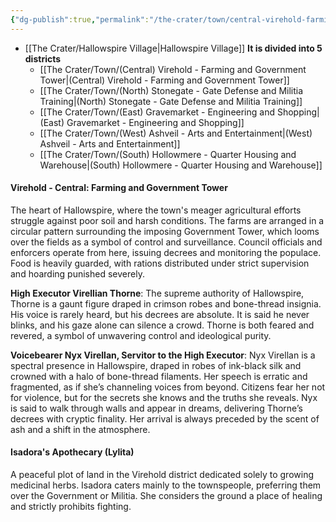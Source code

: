 ```yaml
---
{"dg-publish":true,"permalink":"/the-crater/town/central-virehold-farming-and-government-tower/"}
---
```


- [[The Crater/Hallowspire Village\|Hallowspire Village]]
**It is divided into 5 districts**
    - [[The Crater/Town/(Central) Virehold - Farming and Government Tower\|(Central) Virehold - Farming and Government Tower]] 
    - [[The Crater/Town/(North) Stonegate - Gate Defense and Militia Training\|(North) Stonegate - Gate Defense and Militia Training]]
    - [[The Crater/Town/(East) Gravemarket - Engineering and Shopping\|(East) Gravemarket - Engineering and Shopping]]
    - [[The Crater/Town/(West) Ashveil - Arts and Entertainment\|(West) Ashveil - Arts and Entertainment]] 
    - [[The Crater/Town/(South) Hollowmere - Quarter Housing and Warehouse\|(South) Hollowmere - Quarter Housing and Warehouse]]
#### Virehold - Central: Farming and Government Tower

The heart of Hallowspire, where the town's meager agricultural efforts struggle against poor soil and harsh conditions. The farms are arranged in a circular pattern surrounding the imposing Government Tower, which looms over the fields as a symbol of control and surveillance. Council officials and enforcers operate from here, issuing decrees and monitoring the populace. Food is heavily guarded, with rations distributed under strict supervision and hoarding punished severely.

**High Executor Virellian Thorne**: The supreme authority of Hallowspire, Thorne is a gaunt figure draped in crimson robes and bone-thread insignia. His voice is rarely heard, but his decrees are absolute. It is said he never blinks, and his gaze alone can silence a crowd. Thorne is both feared and revered, a symbol of unwavering control and ideological purity.

**Voicebearer Nyx Virellan, Servitor to the High Executor**: Nyx Virellan is a spectral presence in Hallowspire, draped in robes of ink-black silk and crowned with a halo of bone-thread filaments. Her speech is erratic and fragmented, as if she’s channeling voices from beyond. Citizens fear her not for violence, but for the secrets she knows and the truths she reveals. Nyx is said to walk through walls and appear in dreams, delivering Thorne’s decrees with cryptic finality. Her arrival is always preceded by the scent of ash and a shift in the atmosphere.


#### **Isadora's Apothecary (Lylita)**

A peaceful plot of land in the Virehold district dedicated solely to growing medicinal herbs. Isadora caters mainly to the townspeople, preferring them over the Government or Militia. She considers the ground a place of healing and strictly prohibits fighting.